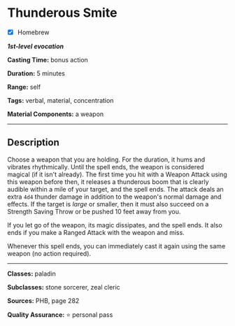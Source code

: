 # Thunderous Smite

- [x] Homebrew

***1st-level evocation***

**Casting Time:** bonus action

**Duration:** 5 minutes

**Range:** self

**Tags:** verbal, material, concentration

**Material Components:** a weapon

---

## Description
Choose a weapon that you are holding.
For the duration, it hums and vibrates rhythmically.
Until the spell ends, the weapon is considered magical (if it isn't already).
The first time you hit with a Weapon Attack using this weapon before then, it releases a thunderous boom that is clearly audible within a mile of your target, and the spell ends.
The attack deals an extra `4d4` thunder damage in addition to the weapon's normal damage and effects.
If the target is *large* or smaller, then it must also succeed on a Strength Saving Throw or be pushed 10 feet away from you.

If you let go of the weapon, its magic dissipates, and the spell ends.
It also ends if you make a Ranged Attack with the weapon and miss.

Whenever this spell ends, you can immediately cast it again using the same weapon (no action required).

---

**Classes:** paladin

**Subclasses:** stone sorcerer, zeal cleric

**Sources:** PHB, page 282

**Quality Assurance:** :star: personal pass
